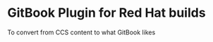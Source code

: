 GitBook Plugin for Red Hat builds
=================================

To convert from CCS content to what GitBook likes

